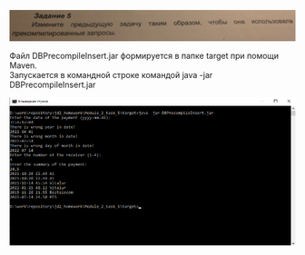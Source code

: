 ![img.png](img.png)

<p>Файл DBPrecompileInsert.jar формируется в папке target при помощи Maven.<br>
Запускается в командной строке командой java -jar DBPrecompileInsert.jar</p>

![img_1.png](img_1.png)